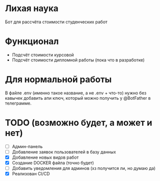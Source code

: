 # Лихая наука
Бот для рассчёта стоимости студенческих работ

# Функционал
- Подсчёт стоимости курсовой
- Подсчёт стоимости дипломной работы (пока что в разработке)

# Для нормальной работы
В файле .env (именно такое название, а не .env + что-то) нужно без кавычек добавить апи ключ, который можно получить у @BotFather в телеграмме.

# TODO (возможно будет, а может и нет)
- [ ] Админ-панель
- [ ] Добавление заявок пользователей в базу данных
- [x] Добавление новых видов работ
- [x] Создание DOCKER файла (точно будет)
- [ ] Добавить уведомления для админов (хз получится ли, но думаю да)
- [x] Реализован CI/CD
